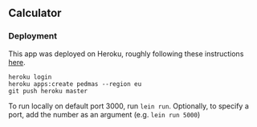 ## Calculator



### Deployment

This app was deployed on Heroku, roughly following these instructions [here](https://devcenter.heroku.com/articles/getting-started-with-clojure#deploy-the-app).

```console
heroku login
heroku apps:create pedmas --region eu
git push heroku master
```


To run locally on default port 3000, run `lein run`. Optionally, to specify a port, add the number as an argument (e.g. `lein run 5000`)
